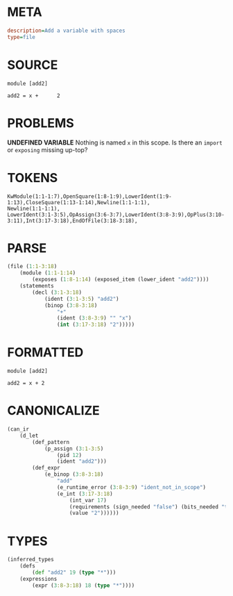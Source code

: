 # META
~~~ini
description=Add a variable with spaces
type=file
~~~
# SOURCE
~~~roc
module [add2]

add2 = x +      2
~~~
# PROBLEMS
**UNDEFINED VARIABLE**
Nothing is named `x` in this scope.
Is there an `import` or `exposing` missing up-top?

# TOKENS
~~~zig
KwModule(1:1-1:7),OpenSquare(1:8-1:9),LowerIdent(1:9-1:13),CloseSquare(1:13-1:14),Newline(1:1-1:1),
Newline(1:1-1:1),
LowerIdent(3:1-3:5),OpAssign(3:6-3:7),LowerIdent(3:8-3:9),OpPlus(3:10-3:11),Int(3:17-3:18),EndOfFile(3:18-3:18),
~~~
# PARSE
~~~clojure
(file (1:1-3:18)
	(module (1:1-1:14)
		(exposes (1:8-1:14) (exposed_item (lower_ident "add2"))))
	(statements
		(decl (3:1-3:18)
			(ident (3:1-3:5) "add2")
			(binop (3:8-3:18)
				"+"
				(ident (3:8-3:9) "" "x")
				(int (3:17-3:18) "2")))))
~~~
# FORMATTED
~~~roc
module [add2]

add2 = x + 2
~~~
# CANONICALIZE
~~~clojure
(can_ir
	(d_let
		(def_pattern
			(p_assign (3:1-3:5)
				(pid 12)
				(ident "add2")))
		(def_expr
			(e_binop (3:8-3:18)
				"add"
				(e_runtime_error (3:8-3:9) "ident_not_in_scope")
				(e_int (3:17-3:18)
					(int_var 17)
					(requirements (sign_needed "false") (bits_needed "types.types.Num.Int.BitsNeeded.7"))
					(value "2"))))))
~~~
# TYPES
~~~clojure
(inferred_types
	(defs
		(def "add2" 19 (type "*")))
	(expressions
		(expr (3:8-3:18) 18 (type "*"))))
~~~